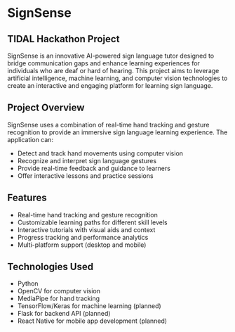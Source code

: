 # SignSense

## TIDAL Hackathon Project

SignSense is an innovative AI-powered sign language tutor designed to bridge communication gaps and enhance learning experiences for individuals who are deaf or hard of hearing. This project aims to leverage artificial intelligence, machine learning, and computer vision technologies to create an interactive and engaging platform for learning sign language.

## Project Overview

SignSense uses a combination of real-time hand tracking and gesture recognition to provide an immersive sign language learning experience. The application can:

* Detect and track hand movements using computer vision
* Recognize and interpret sign language gestures
* Provide real-time feedback and guidance to learners
* Offer interactive lessons and practice sessions

## Features

* Real-time hand tracking and gesture recognition
* Customizable learning paths for different skill levels
* Interactive tutorials with visual aids and context
* Progress tracking and performance analytics
* Multi-platform support (desktop and mobile)

## Technologies Used

* Python
* OpenCV for computer vision
* MediaPipe for hand tracking
* TensorFlow/Keras for machine learning (planned)
* Flask for backend API (planned)
* React Native for mobile app development (planned)
